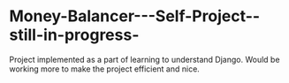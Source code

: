 Money-Balancer---Self-Project--still-in-progress-
=================================================

Project implemented as a part of learning to understand Django. Would be working more to make the project efficient and nice.